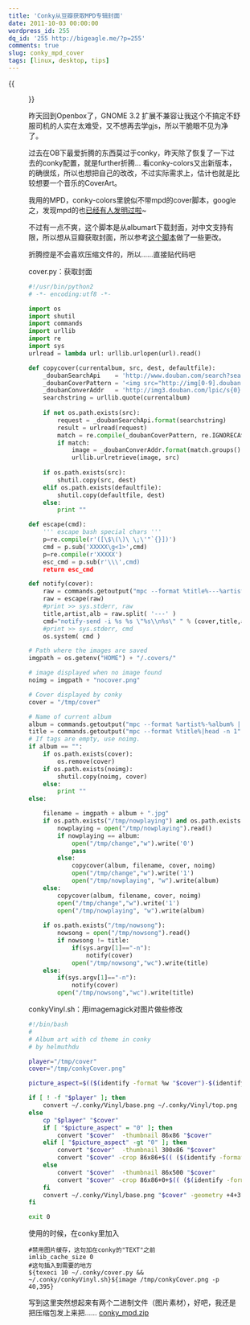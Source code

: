 ```yaml
---
title: 'Conky从豆瓣获取MPD专辑封面'
date: 2011-10-03 00:00:00
wordpress_id: 255
dq_id: '255 http://bigeagle.me/?p=255'
comments: true
slug: conky_mpd_cover
tags: [linux, desktop, tips]
---
```

{{<figure src="/images/conky">}}

昨天回到Openbox了，GNOME 3.2 扩展不兼容让我这个不搞定不舒服司机的人实在太难受，又不想再去学gjs，所以干脆眼不见为净了。

过去在OB下最爱折腾的东西莫过于conky，昨天除了恢复了一下过去的conky配置，就是further折腾… 看conky-colors又出新版本，的确很炫，所以也想把自己的改改，不过实际需求上，估计也就是比较想要一个音乐的CoverArt。

我用的MPD，conky-colors里貌似不带mpd的cover脚本，google之，发现mpd的也<a href="http://sunjack94.deviantart.com/art/Conky-Panel-Mpd-CoverArt-154331369?moodonly=178">已经有人发明过啦</a>~

不过有一点不爽，这个脚本是从albumart下载封面，对中文支持有限，所以想从豆瓣获取封面，所以参考<a href="http://www.gracecode.com/archives/3009/">这个脚本</a>做了一些更改。

折腾控是不会喜欢压缩文件的，所以……直接贴代码吧
<!--more-->

cover.py：获取封面


```python
#!/usr/bin/python2
# -*- encoding:utf8 -*-

import os
import shutil
import commands
import urllib
import re
import sys
urlread = lambda url: urllib.urlopen(url).read()

def copycover(currentalbum, src, dest, defaultfile):
    _doubanSearchApi    = 'http://www.douban.com/search?search_text={0}'
    _doubanCoverPattern = '<img src="http://img[0-9].douban.com/spic/s(\d+).jpg"'
    _doubanConverAddr   = 'http://img3.douban.com/lpic/s{0}.jpg'
    searchstring = urllib.quote(currentalbum)
    
    if not os.path.exists(src):
        request = _doubanSearchApi.format(searchstring)
        result = urlread(request)
        match = re.compile(_doubanCoverPattern, re.IGNORECASE).search(result)
        if match:
            image = _doubanConverAddr.format(match.groups()[0])
            urllib.urlretrieve(image, src)
    
    if os.path.exists(src):
        shutil.copy(src, dest)
    elif os.path.exists(defaultfile):
        shutil.copy(defaultfile, dest)
    else:
        print ""

def escape(cmd):
    ''' escape bash special chars '''
    p=re.compile(r'([\$\(\)\ \;\'"`{}])')
    cmd = p.sub('XXXXX\g<1>',cmd)
    p=re.compile(r'XXXXX')
    esc_cmd = p.sub(r'\\\',cmd)
    return esc_cmd

def notify(cover):
    raw = commands.getoutput("mpc --format %title%---%artist%---%album% | head -n 1")
    raw = escape(raw)
    #print >> sys.stderr, raw
    title,artist,alb = raw.split( '---' )
    cmd="notify-send -i %s %s \"%s\\n%s\" " % (cover,title,artist,alb)
    #print >> sys.stderr, cmd
    os.system( cmd ) 

# Path where the images are saved
imgpath = os.getenv("HOME") + "/.covers/"

# image displayed when no image found
noimg = imgpath + "nocover.png"

# Cover displayed by conky
cover = "/tmp/cover"

# Name of current album
album = commands.getoutput("mpc --format %artist%-%album% | head -n 1")
title = commands.getoutput("mpc --format %title%|head -n 1")
# If tags are empty, use noimg.
if album == "":
    if os.path.exists(cover):
        os.remove(cover)
    if os.path.exists(noimg):
        shutil.copy(noimg, cover)
    else:
        print ""
else:

    filename = imgpath + album + ".jpg"
    if os.path.exists("/tmp/nowplaying") and os.path.exists("/tmp/cover"):
        nowplaying = open("/tmp/nowplaying").read()
        if nowplaying == album:
            open("/tmp/change","w").write('0')
            pass
        else:
            copycover(album, filename, cover, noimg)
            open("/tmp/change","w").write('1')
            open("/tmp/nowplaying", "w").write(album)
    else:
        copycover(album, filename, cover, noimg)
        open("/tmp/change","w").write('1')
        open("/tmp/nowplaying", "w").write(album)
    
    if os.path.exists("/tmp/nowsong"):
        nowsong = open("/tmp/nowsong").read()
        if nowsong != title:
            if(sys.argv[1]=="-n"):
                notify(cover)
            open("/tmp/nowsong","wc").write(title)
    else:
        if(sys.argv[1]=="-n"):
            notify(cover)
        open("/tmp/nowsong","wc").write(title)
```

conkyVinyl.sh：用imagemagick对图片做些修改

```bash
#!/bin/bash
#
# Album art with cd theme in conky
# by helmuthdu

player="/tmp/cover"
cover="/tmp/conkyCover.png"

picture_aspect=$(($(identify -format %w "$cover")-$(identify -format %h "$cover")))

if [ ! -f "$player" ]; then
	convert ~/.conky/Vinyl/base.png ~/.conky/Vinyl/top.png -geometry +0+0 -composite "$cover"
else
	cp "$player" "$cover"
	if [ "$picture_aspect" = "0" ]; then
		convert "$cover"  -thumbnail 86x86 "$cover"
	elif [ "$picture_aspect" -gt "0" ]; then
		convert "$cover"  -thumbnail 300x86 "$cover"
		convert "$cover" -crop 86x86+$(( ($(identify -format %w "$cover") - 86) / 2))+0  +repage "$cover"
	else
		convert "$cover"  -thumbnail 86x500 "$cover"
		convert "$cover" -crop 86x86+0+$(( ($(identify -format %h "$cover") - 86) / 2))  +repage "$cover"
	fi
	convert ~/.conky/Vinyl/base.png "$cover" -geometry +4+3 -composite ~/.conky/Vinyl/top.png -geometry +0+0 -composite "$cover"
fi

exit 0
```

使用的时候，在conky里加入

    #禁用图片缓存，这句加在conky的"TEXT"之前
    imlib_cache_size 0
    #这句插入到需要的地方
    ${texeci 10 ~/.conky/cover.py && ~/.conky/conkyVinyl.sh}${image /tmp/conkyCover.png -p 40,395}

写到这里突然想起来有两个二进制文件（图片素材），好吧，我还是把压缩包发上来把……
[conky\_mpd.zip](/files/conky.zip)
